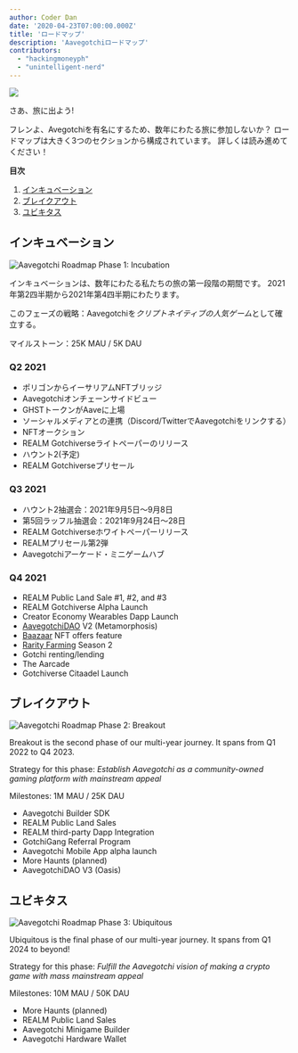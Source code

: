 ```yaml
---
author: Coder Dan
date: '2020-04-23T07:00:00.000Z'
title: 'ロードマップ'
description: 'Aavegotchiロードマップ'
contributors:
  - "hackingmoneyph"
  - "unintelligent-nerd"
---
```


<div class="headerImageContainer">
<img class="headerImage" src="/roadmap/roadmap.png">
<p class="headerImageText">さあ、旅に出よう!</p>
</div>

フレンよ、Avegotchiを有名にするため、数年にわたる旅に参加しないか？ ロードマップは大きく3つのセクションから構成されています。 詳しくは読み進めてください！

<div class="contentsBox">

**目次**

<ol>
<li><a href=#incubation>インキュベーション</a></li>
<li><a href=#breakout>ブレイクアウト</a></li>
<li><a href=#ubiquitous>ユビキタス</a></li>
</ol>

</div>

## インキュベーション

<img class = "bodyImage" src = "/roadmap/phase-1-incubation.png" alt = "Aavegotchi Roadmap Phase 1: Incubation" />

インキュベーションは、数年にわたる私たちの旅の第一段階の期間です。 2021年第2四半期から2021年第4四半期にわたります。

このフェーズの戦略：Aavegotchiを*クリプトネイティブの人気ゲーム*として確立する。

マイルストーン：25K MAU / 5K DAU

### Q2 2021

* ポリゴンからイーサリアムNFTブリッジ
* Aavegotchiオンチェーンサイドビュー
* GHSTトークンがAaveに上場
* ソーシャルメディアとの連携（Discord/TwitterでAavegotchiをリンクする）
* NFTオークション
* REALM Gotchiverseライトペーパーのリリース
* ハウント2(予定)
* REALM Gotchiverseプリセール

### Q3 2021

* ハウント2抽選会：2021年9月5日～9月8日
* 第5回ラッフル抽選会：2021年9月24日～28日
* REALM Gotchiverseホワイトペーパーリリース
* REALMプリセール第2弾
* Aavegotchiアーケード・ミニゲームハブ

### Q4 2021

* REALM Public Land Sale #1, #2, and #3
* REALM Gotchiverse Alpha Launch
* Creator Economy Wearables Dapp Launch
* [AavegotchiDAO](/dao) V2 (Metamorphosis)
* [Baazaar](/baazaar) NFT offers feature
* [Rarity Farming](/rarity-farming) Season 2
* Gotchi renting/lending
* The Aarcade
* Gotchiverse Citaadel Launch

## ブレイクアウト

<img class = "bodyImage" src = "/roadmap/phase-2-breakout.png" alt = "Aavegotchi Roadmap Phase 2: Breakout" />

Breakout is the second phase of our multi-year journey. It spans from Q1 2022 to Q4 2023.

Strategy for this phase: *Establish Aavegotchi as a community-owned gaming platform with mainstream appeal*

Milestones: 1M MAU / 25K DAU

* Aavegotchi Builder SDK
* REALM Public Land Sales
* REALM third-party Dapp Integration
* GotchiGang Referral Program
* Aavegotchi Mobile App alpha launch
* More Haunts (planned)
* AavegotchiDAO V3 (Oasis)

## ユビキタス

<img class = "bodyImage" src = "/roadmap/phase-3-ubiquitous.png" alt = "Aavegotchi Roadmap Phase 3: Ubiquitous" />

Ubiquitous is the final phase of our multi-year journey. It spans from Q1 2024 to beyond!

Strategy for this phase: *Fulfill the Aavegotchi vision of making a crypto game with mass mainstream appeal*

Milestones: 10M MAU / 50K DAU

* More Haunts (planned)
* REALM Public Land Sales
* Aavegotchi Minigame Builder
* Aavegotchi Hardware Wallet
